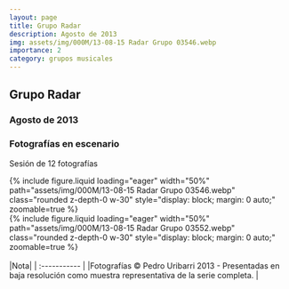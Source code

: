 ```yaml
---
layout: page
title: Grupo Radar
description: Agosto de 2013
img: assets/img/000M/13-08-15 Radar Grupo 03546.webp
importance: 2
category: grupos musicales
---
```


## Grupo Radar
### Agosto de 2013
### Fotografías en escenario
Sesión de 12 fotografías

<div class="text-center">
{% include figure.liquid loading="eager" width="50%" path="assets/img/000M/13-08-15 Radar Grupo 03546.webp" class="rounded z-depth-0 w-30" style="display: block; margin: 0 auto;" zoomable=true %}   
</div>

<div class="text-center">
{% include figure.liquid loading="eager" width="50%" path="assets/img/000M/13-08-15 Radar Grupo 03552.webp" class="rounded z-depth-0 w-30" style="display: block; margin: 0 auto;" zoomable=true %}   
</div>

<br>
|Nota|  
| :----------- | 
|Fotografías © Pedro Uribarri 2013 - Presentadas en baja resolución como muestra representativa de la serie completa. |